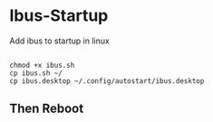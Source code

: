 # Ibus-Startup
Add ibus to startup in linux


<code>
chmod +x ibus.sh
cp ibus.sh ~/
cp ibus.desktop ~/.config/autostart/ibus.desktop
</code>


## Then Reboot
